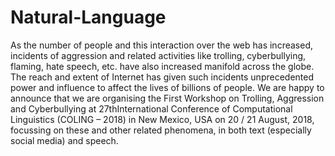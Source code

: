 # Natural-Language
As the number of people and this interaction over the web has increased, incidents of aggression and related activities like trolling, cyberbullying, flaming, hate speech, etc. have also increased manifold across the globe. The reach and extent of Internet has given such incidents unprecedented power and influence to affect the lives of billions of people. We are happy to announce that we are organising the First Workshop on Trolling, Aggression and Cyberbullying at 27thInternational Conference of Computational Linguistics (COLING – 2018) in New Mexico, USA on 20 / 21 August, 2018, focussing on these and other related phenomena, in both text (especially social media) and speech.
